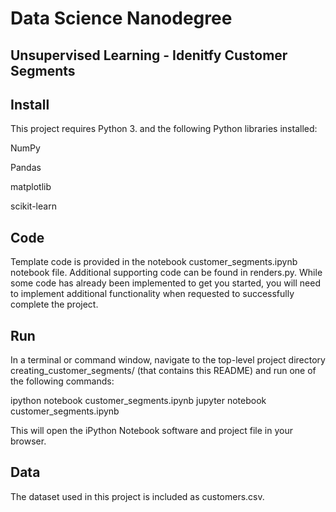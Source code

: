 # Data Science Nanodegree
## Unsupervised Learning - Idenitfy Customer Segments
## Install
This project requires Python 3. and the following Python libraries installed:

NumPy

Pandas

matplotlib

scikit-learn

## Code
Template code is provided in the notebook customer_segments.ipynb notebook file. Additional supporting code can be found in renders.py. While some code has already been implemented to get you started, you will need to implement additional functionality when requested to successfully complete the project.

## Run
In a terminal or command window, navigate to the top-level project directory creating_customer_segments/ (that contains this README) and run one of the following commands:

ipython notebook customer_segments.ipynb jupyter notebook customer_segments.ipynb

This will open the iPython Notebook software and project file in your browser.

## Data
The dataset used in this project is included as customers.csv.
